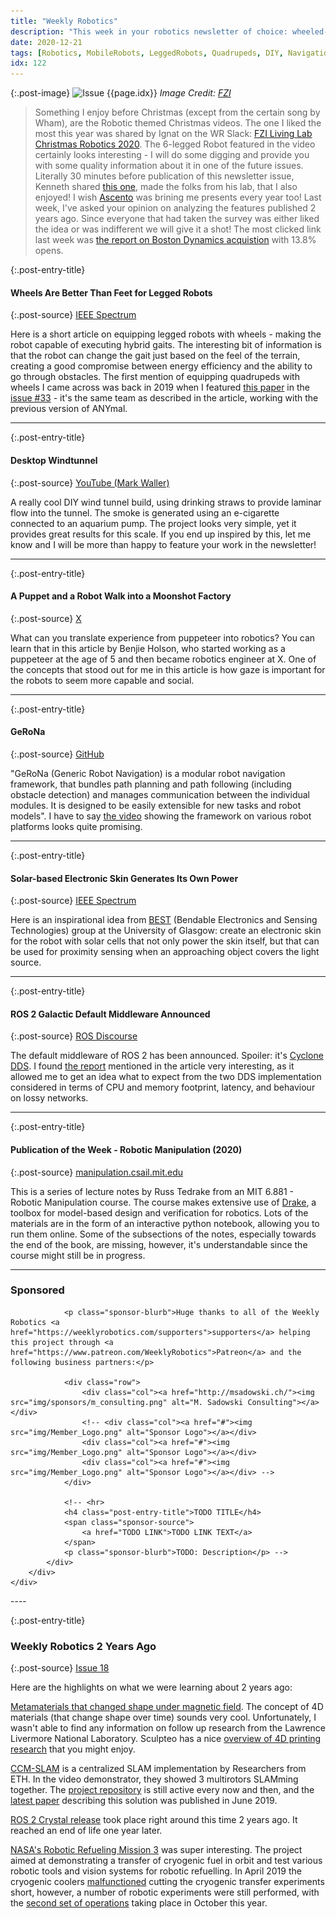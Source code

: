 ```yaml
---
title: "Weekly Robotics"
description: "This week in your robotics newsletter of choice: wheeled-legged robots, a DIY desktop windtunnel, a modular robot navigation framework, solar-based skin for robot arms, a course on robotic manipulation and more!"
date: 2020-12-21
tags: [Robotics, MobileRobots, LeggedRobots, Quadrupeds, DIY, Navigation, Localization, Space, ROS, SoftRobots]
idx: 122
---
```


{:.post-image}
![Issue {{page.idx}}](/img/headers/{{page.idx}}.jpg "Issue {{page.idx}}")
*Image Credit: [FZI](https://www.fzi.de/en/research/fzi-house-of-living-labs/)*

> Something I enjoy before Christmas (except from the certain song by Wham), are the Robotic themed Christmas videos. The one I liked the most this year was shared by Ignat on the WR Slack: [FZI Living Lab Christmas Robotics 2020](https://youtu.be/rzUcpFGHQqE). The 6-legged Robot featured in the video certainly looks interesting - I will do some digging and provide you with some quality information about it in one of the future issues. Literally 30 minutes before publication of this newsletter issue, Kenneth shared [this one](https://youtu.be/lCS7L4SdVsc), made the folks from his lab, that I also enjoyed! I wish [Ascento](https://www.ascento.ethz.ch/) was brining me presents every year too! Last week, I've asked your opinion on analyzing the features published 2 years ago. Since everyone that had taken the survey was either liked the idea or was indifferent we will give it a shot! The most clicked link last week was [the report on Boston Dynamics acquistion](https://spectrum.ieee.org/automaton/robotics/humanoids/hyundai-buys-boston-dynamics) with 13.8% opens.

{:.post-entry-title}
#### Wheels Are Better Than Feet for Legged Robots

{:.post-source}
[IEEE Spectrum](https://spectrum.ieee.org/automaton/robotics/robotics-hardware/wheels-are-better-than-feet-for-legged-robots)

Here is a short article on equipping legged robots with wheels - making the robot capable of executing hybrid gaits. The interesting bit of information is that the robot can change the gait just based on the feel of the terrain, creating a good compromise between energy efficiency and the ability to go through obstacles. The first mention of equipping quadrupeds with wheels I came across was back in 2019 when I featured [this paper](https://arxiv.org/abs/1809.03557) in the [issue #33](https://weeklyrobotics.com/weekly-robotics-33) - it's the same team as described in the article, working with the previous version of ANYmal.

----

{:.post-entry-title}
#### Desktop Windtunnel

{:.post-source}
[YouTube (Mark Waller)](https://youtu.be/Sx5BQjKvElk)

A really cool DIY wind tunnel build, using drinking straws to provide laminar flow into the tunnel. The smoke is generated using an e-cigarette connected to an aquarium pump. The project looks very simple, yet it provides great results for this scale. If you end up inspired by this, let me know and I will be more than happy to feature your work in the newsletter!

----

{:.post-entry-title}
#### A Puppet and a Robot Walk into a Moonshot Factory

{:.post-source}
[X](https://blog.x.company/a-puppet-and-a-robot-walk-into-a-moonshot-factory-561c383a96f2)

What can you translate experience from puppeteer into robotics? You can learn that in this article by Benjie Holson, who started working as a puppeteer at the age of 5 and then became robotics engineer at X. One of the concepts that stood out for me in this article is how gaze is important for the robots to seem more capable and social.

----

{:.post-entry-title}
#### GeRoNa

{:.post-source}
[GitHub](https://github.com/cogsys-tuebingen/gerona)

"GeRoNa (Generic Robot Navigation) is a modular robot navigation framework, that bundles path planning and path following (including obstacle detection) and manages communication between the individual modules. It is designed to be easily extensible for new tasks and robot models". I have to say [the video](https://youtu.be/Ppdi7dQ7Vzw) showing the framework on various robot platforms looks quite promising.

----

{:.post-entry-title}
#### Solar-based Electronic Skin Generates Its Own Power

{:.post-source}
[IEEE Spectrum](https://spectrum.ieee.org/tech-talk/robotics/robotics-hardware/solarbased-electronic-skin-that-generates-its-own-power)

Here is an inspirational idea from [BEST](https://www.gla.ac.uk/research/az/best/) (Bendable Electronics and Sensing Technologies) group at the University of Glasgow: create an electronic skin for the robot with solar cells that not only power the skin itself, but that can be used for proximity sensing when an approaching object covers the light source.

----

{:.post-entry-title}
#### ROS 2 Galactic Default Middleware Announced

{:.post-source}
[ROS Discourse](https://discourse.ros.org/t/ros-2-galactic-default-middleware-announced/18064)

The default middleware of ROS 2 has been announced. Spoiler: it's [Cyclone DDS](https://github.com/eclipse-cyclonedds/cyclonedds). I found [the report](https://osrf.github.io/TSC-RMW-Reports/) mentioned in the article very interesting, as it allowed me to get an idea what to expect from the two DDS implementation considered in terms of CPU and memory footprint, latency, and behaviour on lossy networks.

----

{:.post-entry-title}
#### Publication of the Week - Robotic Manipulation (2020)

{:.post-source}
[manipulation.csail.mit.edu](http://manipulation.csail.mit.edu/index.html)

This is a series of lecture notes by Russ Tedrake from an MIT 6.881 - Robotic Manipulation course. The course makes extensive use of [Drake](https://drake.mit.edu/), a toolbox for model-based design and verification for robotics. Lots of the materials are in the form of an interactive python notebook, allowing you to run them online. Some of the subsections of the notes, especially towards the end of the book, are missing, however, it's understandable since the course might still be in progress.

----
<div class="sponsor-snippet-wrapper">
    <div class="sponsor-snippet container-fluid">
        <div class="row">
            <div class="col-3 d-none d-sm-block"></div>
                <div class="col-sm-12 col-md-6 nopadding">
                    <h3 id="spoonsored">Sponsored</h3>

                <p class="sponsor-blurb">Huge thanks to all of the Weekly Robotics <a href="https://weeklyrobotics.com/supporters">supporters</a> helping this project through <a href="https://www.patreon.com/WeeklyRobotics">Patreon</a> and the following business partners:</p>

                <div class="row">
                    <div class="col"><a href="http://msadowski.ch/"><img src="img/sponsors/m_consulting.png" alt="M. Sadowski Consulting"></a></div>
                    <!-- <div class="col"><a href="#"><img src="img/Member_Logo.png" alt="Sponsor Logo"></a></div>
                    <div class="col"><a href="#"><img src="img/Member_Logo.png" alt="Sponsor Logo"></a></div>
                    <div class="col"><a href="#"><img src="img/Member_Logo.png" alt="Sponsor Logo"></a></div> -->
                </div>

                <!-- <hr>
                <h4 class="post-entry-title">TODO TITLE</h4>
                <span class="sponsor-source">
                    <a href="TODO LINK">TODO LINK TEXT</a>
                </span>
                <p class="sponsor-blurb">TODO: Description</p> -->
            </div>
        </div>
    </div>
</div>
----

{:.post-entry-title}
### Weekly Robotics 2 Years Ago

{:.post-source}
[Issue 18](https://weeklyrobotics.com/weekly-robotics-18)

Here are the highlights on what we were learning about 2 years ago:

[Metamaterials that changed shape under magnetic field](https://spectrum.ieee.org/tech-talk/robotics/robotics-hardware/new-class-of-metamaterials-changes-physical-properties-in-seconds). The concept of 4D materials (that change shape over time) sounds very cool. Unfortunately, I wasn't able to find any information on follow up research from the Lawrence Livermore National Laboratory. Sculpteo has a nice [overview of 4D printing research](https://www.sculpteo.com/en/3d-learning-hub/best-articles-about-3d-printing/4d-printing-technology/) that you might enjoy.

[CCM-SLAM](https://v4rl.ethz.ch/research/datasets-code/code--ccm-slam.html) is a centralized SLAM implementation by Researchers from ETH. In the video demonstrator, they showed 3 multirotors SLAMming together. The [project repository](https://github.com/VIS4ROB-lab/ccm_slam) is still active every now and then, and the [latest paper](https://www.research-collection.ethz.ch/handle/20.500.11850/313259) describing this solution was published in June 2019.

[ROS 2 Crystal release](https://discourse.ros.org/t/ros-2-crystal-clemmys-released/7137) took place right around this time 2 years ago. It reached an end of life one year later.

[NASA's Robotic Refueling Mission 3](https://www.nasa.gov/mission_pages/station/research/news/rrm3/) was super interesting. The project aimed at demonstrating a transfer of cryogenic fuel in orbit and test various robotic tools and vision systems for robotic refuelling. In April 2019 the cryogenic coolers [malfunctioned](https://www.nasa.gov/feature/goddard/2019/robotic-refueling-mission-3-update-april-12-2019) cutting the cryogenic transfer experiments short, however, a number of robotic experiments were still performed, with the [second set of operations](https://www.nasa.gov/feature/goddard/2020/nasa-s-refueling-mission-completes-second-set-of-robotic-tool-operations-in-space) taking place in October this year.
